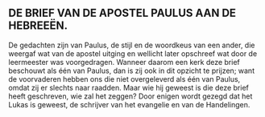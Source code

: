 ## DE BRIEF VAN DE APOSTEL PAULUS AAN DE HEBREEËN.

De gedachten zijn van Paulus, de stijl en de woordkeus van een ander, die weergaf wat van de apostel uitging en wellicht later opschreef wat door de leermeester was voorgedragen. Wanneer daarom een kerk deze brief beschouwt als één van Paulus, dan is zij ook in dit opzicht te prijzen; want de voorvaderen hebben ons die niet overgeleverd als één van Paulus, omdat zij er slechts naar raadden. Maar wie hij geweest is die deze brief heeft geschreven, wie zal het zeggen? Door enigen wordt gezegd dat het Lukas is geweest, de schrijver van het evangelie en van de Handelingen.

